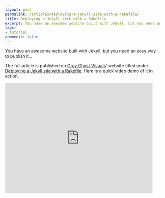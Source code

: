 ```yaml
---
layout: post
permalink: /articles/deploying-a-jekyll-site-with-a-rakefile/
title: Deploying a Jekyll site with a Rakefile
excerpt: You have an awesome website built with Jekyll, but you need an easy way to publish it.
tags:
- tutorial
comments: false
---
```


You have an awesome website built with Jekyll, but you need an easy way to publish it...

The full article is published on [Gray Ghost Visuals](http://grayghostvisuals.com)' website titled under [Deploying a Jekyll site with a Rakefile](http://blog.grayghostvisuals.com/workflow/deploying-jekyll-with-rake/). Here is a quick video demo of it in action.

<iframe width="480" height="360" src="http://www.youtube.com/embed/MJrX-FKj3uY" frameborder="0" allowfullscreen="allowfullscreen">&nbsp;</iframe>
